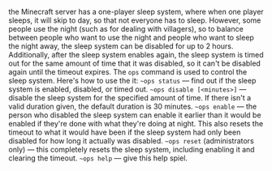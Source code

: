 the Minecraft server has a one-player sleep system, where when one player sleeps, it will skip to day, so that not everyone has to sleep. However, some people use the night (such as for dealing with villagers), so to balance between people who want to use the night and people who want to sleep the night away, the sleep system can be disabled for up to 2 hours. Additionally, after the sleep system enables again, the sleep system is timed out for the same amount of time that it was disabled, so it can't be disabled again until the timeout expires. The `ops` command is used to control the sleep system. Here's how to use the it:
`~ops status` — find out if the sleep system is enabled, disabled, or timed out.
`~ops disable [<minutes>]` — disable the sleep system for the specified amount of time. If there isn't a valid duration given, the default duration is 30 minutes. 
`~ops enable` — the person who disabled the sleep system can enable it earlier than it would be enabled if they're done with what they're doing at night. This also resets the timeout to what it would have been if the sleep system had only been disabled for how long it actually was disabled.
`~ops reset` (administrators only) — this completely resets the sleep system, including enabling it and clearing the timeout.
`~ops help` — give this help spiel.